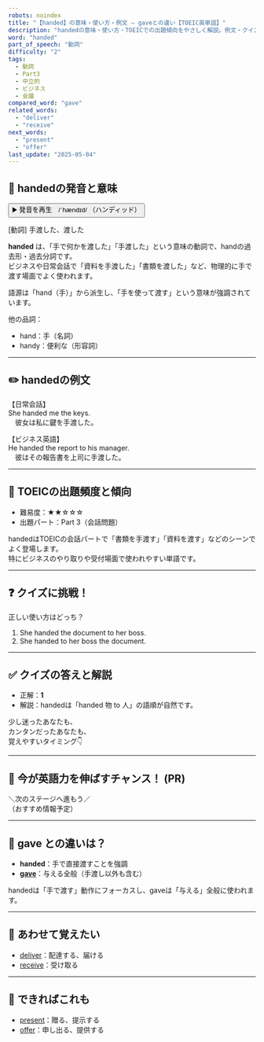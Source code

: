 ```yaml
---
robots: noindex
title: "【handed】の意味・使い方・例文 ― gaveとの違い【TOEIC英単語】"
description: "handedの意味・使い方・TOEICでの出題傾向をやさしく解説。例文・クイズ付きでgaveとの違いもわかりやすく学べます。"
word: "handed"
part_of_speech: "動詞"
difficulty: "2"
tags:
  - 動詞
  - Part3
  - 中立的
  - ビジネス
  - 会議
compared_word: "gave"
related_words:
  - "deliver"
  - "receive"
next_words:
  - "present"
  - "offer"
last_update: "2025-05-04"
---
```


## 🔰 handedの発音と意味

<button class="play-audio" onclick="playTTS('handed')">
  <span class="play-audio-main">
    ▶️ 発音を再生　/ˈhændɪd/
  </span>
  <span class="play-audio-sub">
    （ハンディッド）
  </span>
</button>

[動詞] 手渡した、渡した

**handed** は、「手で何かを渡した」「手渡した」という意味の動詞で、handの過去形・過去分詞です。  
ビジネスや日常会話で「資料を手渡した」「書類を渡した」など、物理的に手で渡す場面でよく使われます。

語源は「hand（手）」から派生し、「手を使って渡す」という意味が強調されています。

他の品詞：  
- hand：手（名詞）
- handy：便利な（形容詞）

---

## ✏️ handedの例文

【日常会話】  
She handed me the keys.  
　彼女は私に鍵を手渡した。

【ビジネス英語】  
He handed the report to his manager.  
　彼はその報告書を上司に手渡した。

---

## 🎯 TOEICの出題頻度と傾向

- 難易度：★★☆☆☆
- 出題パート：Part 3（会話問題）

handedはTOEICの会話パートで「書類を手渡す」「資料を渡す」などのシーンでよく登場します。  
特にビジネスのやり取りや受付場面で使われやすい単語です。

---

## ❓ クイズに挑戦！

正しい使い方はどっち？

1. She handed the document to her boss.  
2. She handed to her boss the document.

---

## ✅ クイズの答えと解説

- 正解：**1**
- 解説：handedは「handed 物 to 人」の語順が自然です。

少し迷ったあなたも、  
カンタンだったあなたも、  
覚えやすいタイミング👇️

---

## 🚀 今が英語力を伸ばすチャンス！ (PR)

<div class="info-center">
＼次のステージへ進もう／<br>  
（おすすめ情報予定）
</div>

---

## 🤔  gave との違いは？

- **handed**：手で直接渡すことを強調
- **[gave](/gave)**：与える全般（手渡し以外も含む）

handedは「手で渡す」動作にフォーカスし、gaveは「与える」全般に使われます。

---

## 🧩 あわせて覚えたい

- [deliver](/deliver)：配達する、届ける
- [receive](/receive)：受け取る

---

## 📖 できればこれも

- [present](/present)：贈る、提示する
- [offer](/offer)：申し出る、提供する

<!-- cvid: aid31_bid07 -->
